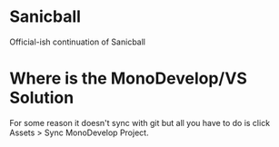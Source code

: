Sanicball
=========

Official-ish continuation of Sanicball

Where is the MonoDevelop/VS Solution
=========

For some reason it doesn't sync with git but all you have to do is click Assets > Sync MonoDevelop Project.
